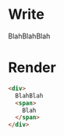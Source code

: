 # Write
  <div><!--F#f_1-->Blah<!--F/-->Blah<span>Blah</span></div>

# Render
```html
<div>
  BlahBlah
  <span>
    Blah
  </span>
</div>
```